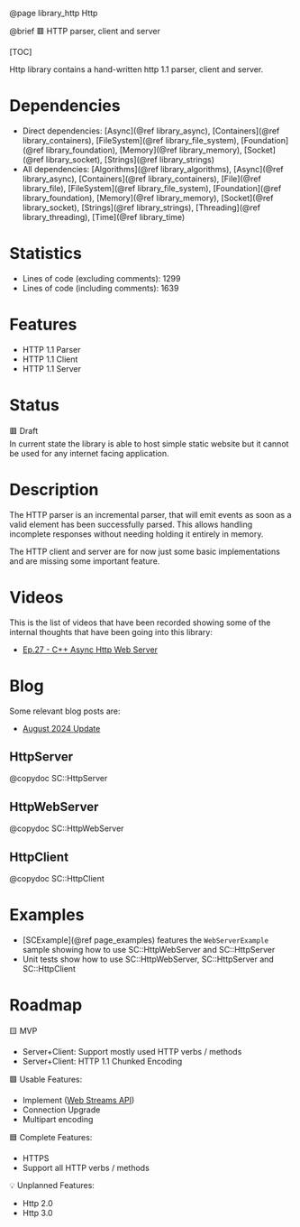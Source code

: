 @page library_http Http

@brief 🟥 HTTP parser, client and server

[TOC]

Http library contains a hand-written http 1.1 parser, client and server.

# Dependencies
- Direct dependencies: [Async](@ref library_async), [Containers](@ref library_containers), [FileSystem](@ref library_file_system), [Foundation](@ref library_foundation), [Memory](@ref library_memory), [Socket](@ref library_socket), [Strings](@ref library_strings)
- All dependencies: [Algorithms](@ref library_algorithms), [Async](@ref library_async), [Containers](@ref library_containers), [File](@ref library_file), [FileSystem](@ref library_file_system), [Foundation](@ref library_foundation), [Memory](@ref library_memory), [Socket](@ref library_socket), [Strings](@ref library_strings), [Threading](@ref library_threading), [Time](@ref library_time)

# Statistics
- Lines of code (excluding comments): 1299
- Lines of code (including comments): 1639

# Features
- HTTP 1.1 Parser
- HTTP 1.1 Client
- HTTP 1.1 Server

# Status
🟥 Draft  
In current state the library is able to host simple static website but it cannot be used for any internet facing application.  

# Description
The HTTP parser is an incremental parser, that will emit events as soon as a valid element has been successfully parsed.
This allows handling incomplete responses without needing holding it entirely in memory.

The HTTP client and server are for now just some basic implementations and are missing some important feature.  

# Videos

This is the list of videos that have been recorded showing some of the internal thoughts that have been going into this library:

- [Ep.27 - C++ Async Http Web Server](https://www.youtube.com/watch?v=yg438A9Db50)

# Blog

Some relevant blog posts are:

- [August 2024 Update](https://pagghiu.github.io/site/blog/2024-08-30-SaneCppLibrariesUpdate.html)

## HttpServer
@copydoc SC::HttpServer

## HttpWebServer
@copydoc SC::HttpWebServer

## HttpClient
@copydoc SC::HttpClient

# Examples

- [SCExample](@ref page_examples) features the `WebServerExample` sample showing how to use SC::HttpWebServer and SC::HttpServer
- Unit tests show how to use SC::HttpWebServer, SC::HttpServer and SC::HttpClient

# Roadmap

🟨 MVP
- Server+Client: Support mostly used HTTP verbs / methods
- Server+Client: HTTP 1.1 Chunked Encoding

🟩 Usable Features:
- Implement ([Web Streams API](https://developer.mozilla.org/en-US/docs/Web/API/Streams_API))
- Connection Upgrade
- Multipart encoding

🟦 Complete Features:
- HTTPS
- Support all HTTP verbs / methods

💡 Unplanned Features:
- Http 2.0 
- Http 3.0
